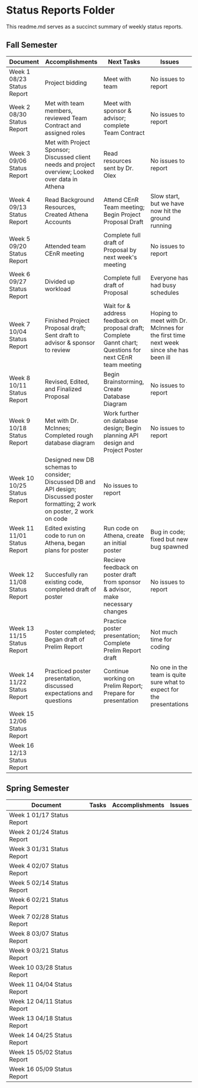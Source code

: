 # Status Reports Folder
This readme.md serves as a succinct summary of weekly status reports.

## Fall Semester

| Document | Accomplishments | Next Tasks | Issues |
|---|---|---|---|
| Week 1 08/23 Status Report | Project bidding | Meet with team | No issues to report |
| Week 2 08/30 Status Report | Met with team members, reviewed Team Contract and assigned roles | Meet with sponsor & advisor; complete Team Contract | No issues to report |
| Week 3 09/06 Status Report | Met with Project Sponsor; Discussed client needs and project overview; Looked over data in Athena | Read resources sent by Dr. Olex | No issues to report |
| Week 4 09/13 Status Report | Read Background Resources, Created Athena Accounts | Attend CEnR Team meeting; Begin Project Proposal Draft | Slow start, but we have now hit the ground running |
| Week 5 09/20 Status Report | Attended team CEnR meeting | Complete full draft of Proposal by next week's meeting | No issues to report |
| Week 6 09/27 Status Report | Divided up workload | Complete full draft of Proposal | Everyone has had busy schedules |
| Week 7 10/04 Status Report | Finished Project Proposal draft; Sent draft to advisor & sponsor to review | Wait for & address feedback on proposal draft; Complete Gannt chart; Questions for next CEnR team meeting | Hoping to meet with Dr. McInnes for the first time next week since she has been ill |
| Week 8 10/11 Status Report | Revised, Edited, and Finalized Proposal | Begin Brainstorming, Create Database Diagram | No issues to report |
| Week 9 10/18 Status Report | Met with Dr. McInnes; Completed rough database diagram | Work further on database design; Begin planning API design and Project Poster | No issues to report |
| Week 10 10/25 Status Report | Designed new DB schemas to consider; Discussed DB and API design; Discussed poster formatting; 2 work on poster, 2 work on code | No issues to report |
| Week 11 11/01 Status Report | Edited existing code to run on Athena, began plans for poster | Run code on Athena, create an initial poster | Bug in code; fixed but new bug spawned |
| Week 12 11/08 Status Report | Succesfully ran existing code, completed draft of poster | Recieve feedback on poster draft from sponsor & advisor, make necessary changes | No issues to report |
| Week 13 11/15 Status Report | Poster completed; Began draft of Prelim Report | Practice poster presentation; Complete Prelim Report draft | Not much time for coding |
| Week 14 11/22 Status Report | Practiced poster presentation, discussed expectations and questions | Continue working on Prelim Report; Prepare for presentation | No one in the team is quite sure what to expect for the presentations |
| Week 15 12/06 Status Report | | | |
| Week 16 12/13 Status Report | | | |

## Spring Semester

| Document | Tasks | Accomplishments| Issues |
|---|---|---|---|
| Week 1 01/17 Status Report | | | |
| Week 2 01/24 Status Report | | | |
| Week 3 01/31 Status Report | | | |
| Week 4 02/07 Status Report | | | |
| Week 5 02/14 Status Report | | | |
| Week 6 02/21 Status Report | | | |
| Week 7 02/28 Status Report | | | |
| Week 8 03/07 Status Report | | | |
| Week 9 03/21 Status Report | | | |
| Week 10 03/28 Status Report | | | |
| Week 11 04/04 Status Report | | | |
| Week 12 04/11 Status Report | | | |
| Week 13 04/18 Status Report | | | |
| Week 14 04/25 Status Report | | | |
| Week 15 05/02 Status Report | | | |
| Week 16 05/09 Status Report | | | |
